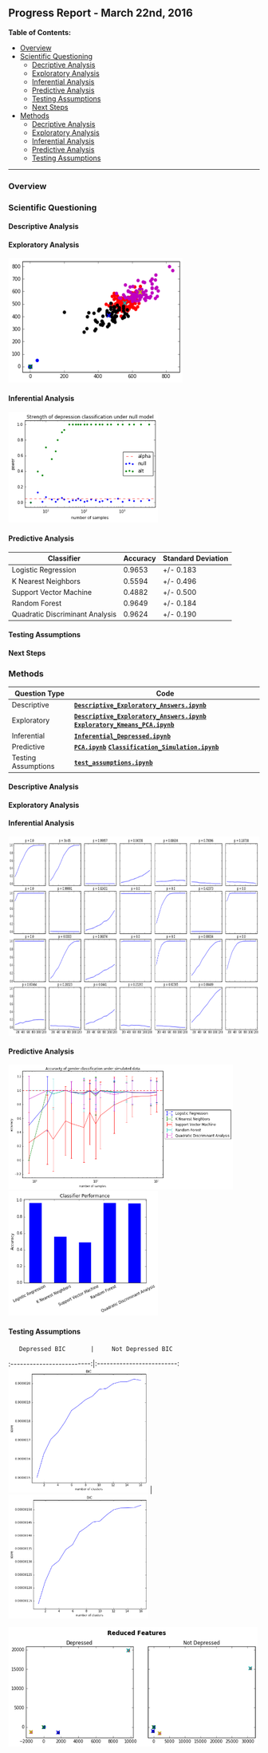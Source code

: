 ## Progress Report - March 22nd, 2016
**Table of Contents:**
- [Overview](./progress_report.md#overview)
- [Scientific Questioning](./progress_report.md#scientific-questioning)
  - [Decriptive Analysis](./progress_report.md#descriptive-analysis)
  - [Exploratory Analysis](./progress_report.md#exploratory-analysis)
  - [Inferential Analysis](./progress_report.md#inferential-analysis)
  - [Predictive Analysis](./progress_report.md#predictive-analysis)
  - [Testing Assumptions](./progress_report.md#testing-assumptions)
  - [Next Steps](./progress_report.md#next-steps)
- [Methods](./progress_report.md#methods)
  - [Decriptive Analysis](./progress_report.md#descriptive-analysis-1)
  - [Exploratory Analysis](./progress_report.md#exploratory-analysis-1)
  - [Inferential Analysis](./progress_report.md#inferential-analysis-1)
  - [Predictive Analysis](./progress_report.md#predictive-analysis-1)
  - [Testing Assumptions](./progress_report.md#testing-assumptions-1)

----------

### Overview

### Scientific Questioning


#### Descriptive Analysis

#### Exploratory Analysis

<img src="https://github.com/Upward-Spiral-Science/spect-team/blob/master/figs/kmeans_all_samples.png" height="250" width="350" />


#### Inferential Analysis

<img src="https://github.com/Upward-Spiral-Science/spect-team/blob/master/figs/inference_sim.png" width="300" />


#### Predictive Analysis

| Classifier | Accuracy | Standard Deviation |
|------------|----------|--------------------|
|Logistic Regression | 0.9653 | +/- 0.183 |
|K Nearest Neighbors | 0.5594 | +/- 0.496 |
|Support Vector Machine| 0.4882 | +/- 0.500 |
|Random Forest| 0.9649| +/- 0.184 |
|Quadratic Discriminant Analysis| 0.9624 | +/- 0.190|




#### Testing Assumptions



#### Next Steps


### Methods


| Question Type | Code |
|---------------|------|
| Descriptive | [**``Descriptive_Exploratory_Answers.ipynb``**](https://github.com/Upward-Spiral-Science/spect-team/tree/master/Code/Assignment-3) |
| Exploratory | [**``Descriptive_Exploratory_Answers.ipynb``**](https://github.com/Upward-Spiral-Science/spect-team/tree/master/Code/Assignment-3) [**``Exploratory_Kmeans_PCA.ipynb``**](https://github.com/Upward-Spiral-Science/spect-team/blob/master/Code/Assignment-3/Exploratory_Kmeans_PCA.ipynb)  |
| Inferential | [**``Inferential_Depressed.ipynb``**](https://github.com/Upward-Spiral-Science/spect-team/blob/master/Code/Assignment-4/Inferential_Depressed.ipynb) |
| Predictive  | [**``PCA.ipynb``**](https://github.com/Upward-Spiral-Science/spect-team/blob/master/Code/Assignment-5/PCA.ipynb)  [**``Classification_Simulation.ipynb``**](https://github.com/Upward-Spiral-Science/spect-team/blob/master/Code/Assignment-5/Classification_Simulation.ipynb) | 
| Testing Assumptions | [**``test_assumptions.ipynb``**](https://github.com/Upward-Spiral-Science/spect-team/blob/master/Code/Assignment-6/test_assumptions.ipynb) |


#### Descriptive Analysis


#### Exploratory Analysis



#### Inferential Analysis


<img src="https://github.com/Upward-Spiral-Science/spect-team/blob/master/figs/inference_pwrs.png" height="400" width="750" />


#### Predictive Analysis

<img src="https://github.com/Upward-Spiral-Science/spect-team/blob/master/figs/clf_sim.png" height="250" width="450" />


<img src="https://github.com/Upward-Spiral-Science/spect-team/blob/master/figs/clf.png" height="250" width="300" />


#### Testing Assumptions

       Depressed BIC       |     Not Depressed BIC
:-------------------------:|:-------------------------:
<img src="https://github.com/Upward-Spiral-Science/spect-team/blob/master/figs/BIC_depr.png" height="250" width="280" /> | <img src="https://github.com/Upward-Spiral-Science/spect-team/blob/master/figs/BIC_not_depr.png" height="250" width="280" />





<img src="https://github.com/Upward-Spiral-Science/spect-team/blob/master/figs/kmeans_reduced_feats.png" height="240" width="500" />
